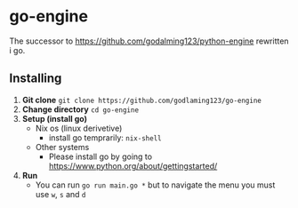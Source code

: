 # go-engine

The successor to https://github.com/godalming123/python-engine rewritten i go.

## Installing
1. **Git clone**
  `git clone https://github.com/godlaming123/go-engine`
2. **Change directory**
  `cd go-engine`
2. **Setup (install go)**
   - Nix os (linux derivetive)
     - install go temprarily: `nix-shell`
   - Other systems
     - Please install go by going to https://www.python.org/about/gettingstarted/
3. **Run**
   - You can run `go run main.go *` but to navigate the menu you must use `w`, `s` and `d`

